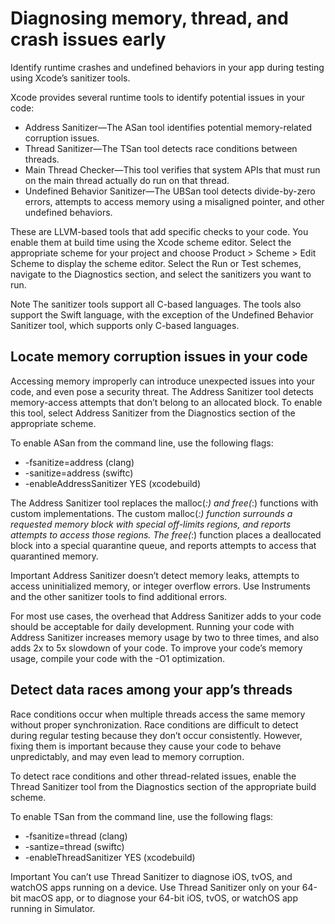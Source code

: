 # Diagnosing memory, thread, and crash issues early
Identify runtime crashes and undefined behaviors in your app during testing using Xcode’s sanitizer tools.

Xcode provides several runtime tools to identify potential issues in your code:
* Address Sanitizer—The ASan tool identifies potential memory-related corruption issues.
* Thread Sanitizer—The TSan tool detects race conditions between threads.
* Main Thread Checker—This tool verifies that system APIs that must run on the main thread actually do run on that thread.
* Undefined Behavior Sanitizer—The UBSan tool detects divide-by-zero errors, attempts to access memory using a misaligned
pointer, and other undefined behaviors.

These are LLVM-based tools that add specific checks to your code.
You enable them at build time using the Xcode scheme editor.
Select the appropriate scheme for your project and choose Product > Scheme > Edit Scheme to display the scheme editor.
Select the Run or Test schemes, navigate to the Diagnostics section, and select the sanitizers you want to run.

Note
The sanitizer tools support all C-based languages.
The tools also support the Swift language, with the exception of the Undefined Behavior Sanitizer tool,
which supports only C-based languages.

## Locate memory corruption issues in your code
Accessing memory improperly can introduce unexpected issues into your code, and even pose a security threat.
The Address Sanitizer tool detects memory-access attempts that don’t belong to an allocated block.
To enable this tool, select Address Sanitizer from the Diagnostics section of the appropriate scheme.

To enable ASan from the command line, use the following flags:
* -fsanitize=address (clang)
* -sanitize=address (swiftc)
* -enableAddressSanitizer YES (xcodebuild)

The Address Sanitizer tool replaces the malloc(_:) and free(_:) functions with custom implementations.
The custom malloc(_:) function surrounds a requested memory block with special off-limits regions, and reports attempts to
access those regions.
The free(_:) function places a deallocated block into a special quarantine queue, and reports attempts to access that
quarantined memory.

Important
Address Sanitizer doesn’t detect memory leaks, attempts to access uninitialized memory, or integer overflow errors.
Use Instruments and the other sanitizer tools to find additional errors.

For most use cases, the overhead that Address Sanitizer adds to your code should be acceptable for daily development.
Running your code with Address Sanitizer increases memory usage by two to three times,
and also adds 2x to 5x slowdown of your code.
To improve your code’s memory usage, compile your code with the -O1 optimization.

## Detect data races among your app’s threads
Race conditions occur when multiple threads access the same memory without proper synchronization.
Race conditions are difficult to detect during regular testing because they don’t occur consistently.
However, fixing them is important because they cause your code to behave unpredictably,
and may even lead to memory corruption.

To detect race conditions and other thread-related issues,
enable the Thread Sanitizer tool from the Diagnostics section of the appropriate build scheme.

To enable TSan from the command line, use the following flags:
* -fsanitize=thread (clang)
* -santize=thread (swiftc)
* -enableThreadSanitizer YES (xcodebuild)

Important
You can’t use Thread Sanitizer to diagnose iOS, tvOS, and watchOS apps running on a device.
Use Thread Sanitizer only on your 64-bit macOS app,
or to diagnose your 64-bit iOS, tvOS, or watchOS app running in Simulator.
